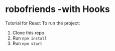 # robofriends -with Hooks
Tutorial for React
To run the project:

1. Clone this repo
2. Run `npm install`
3. Run `npm start`
